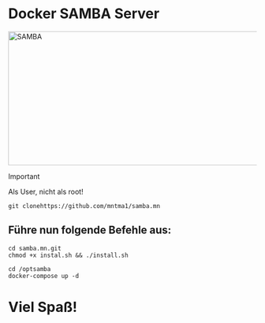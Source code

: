 # Docker SAMBA Server

<img width="1552" height="272" alt="SAMBA" src="https://github.com/user-attachments/assets/522e97c1-41b5-4488-b7bc-479bdf066857" />

> [!IMPORTANT] 
> Als User, nicht als root!
```
git clonehttps://github.com/mntma1/samba.mn
```

## Führe nun folgende Befehle aus:
```
cd samba.mn.git
chmod +x instal.sh && ./install.sh

cd /optsamba
docker-compose up -d
```

# Viel Spaß!
